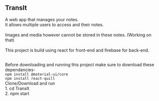 ## TransIt
A web app that manages your notes.<br>
It allows multiple users to access and their notes.<br>
<br>
Images and media however cannot be stored in these notes. (Working on that)
<br><br>
This project is build using react for front-end and firebase for back-end.
<br><br>

Before downloading and running this project make sure to download these dependancies- 
<br/>
    `npm install @material-ui/core`<br>
    `npm install react-quill`
    <br>
Clone/Download and run <br>
    1. cd TransIt <br>
    2. npm start<br>
